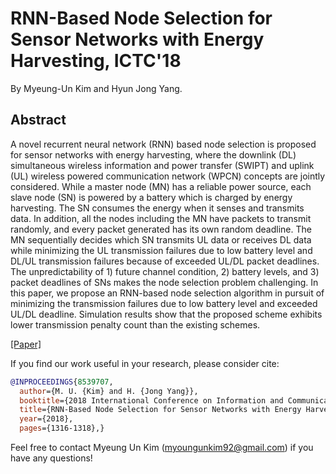 # RNN-Based Node Selection for Sensor Networks with Energy Harvesting, ICTC'18

By Myeung-Un Kim and Hyun Jong Yang.

## Abstract 

A novel recurrent neural network (RNN) based node selection is proposed for sensor networks with energy harvesting, where the downlink (DL) simultaneous wireless information and power transfer (SWIPT) and uplink (UL) wireless powered communication network (WPCN) concepts are jointly considered. While a master node (MN) has a reliable power source, each slave node (SN) is powered by a battery which is charged by energy harvesting. The SN consumes the energy when it senses and transmits data. In addition, all the nodes including the MN have packets to transmit randomly, and every packet generated has its own random deadline. The MN sequentially decides which SN transmits UL data or receives DL data while minimizing the UL transmission failures due to low battery level and DL/UL transmission failures because of exceeded UL/DL packet deadlines. The unpredictability of 1) future channel condition, 2) battery levels, and 3) packet deadlines of SNs makes the node selection problem challenging. In this paper, we propose an RNN-based node selection algorithm in pursuit of minimizing the transmission failures due to low battery level and exceeded UL/DL deadline. Simulation results show that the proposed scheme exhibits lower transmission penalty count than the existing schemes.

[[Paper]](https://ieeexplore.ieee.org/document/8539707)

If you find our work useful in your research, please consider cite:
```bibtex
@INPROCEEDINGS{8539707,
  author={M. U. {Kim} and H. {Jong Yang}},
  booktitle={2018 International Conference on Information and Communication Technology Convergence (ICTC)}, 
  title={RNN-Based Node Selection for Sensor Networks with Energy Harvesting}, 
  year={2018},
  pages={1316-1318},}
```
Feel free to contact Myeung Un Kim (myoungunkim92@gmail.com) if you have any questions!
